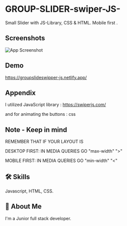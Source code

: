 # GROUP-SLIDER-swiper-JS-


Small Slider with JS-Library, CSS & HTML.
Mobile first .

## Screenshots
![App Screenshot]( screenshot/59 PM.jpg.jpeg)


## Demo
https://groupslideswipper-js.netlify.app/

## Appendix

I utilized JavaScript library : https://swiperjs.com/

and for animating the buttons : css


## Note - Keep in mind
REMEMBER THAT IF YOUR LAYOUT IS 

DESKTOP FIRST: IN MEDIA QUERIES GO "max-width" ">"

MOBILE FIRST: IN MEDIA QUERIES GO "min-width"  "<"



## 🛠 Skills
Javascript, HTML, CSS.


## 🚀 About Me
I'm a Junior full stack developer.
